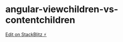 # angular-viewchildren-vs-contentchildren

[Edit on StackBlitz ⚡️](https://stackblitz.com/edit/angular-viewchildren-vs-contentchildren)